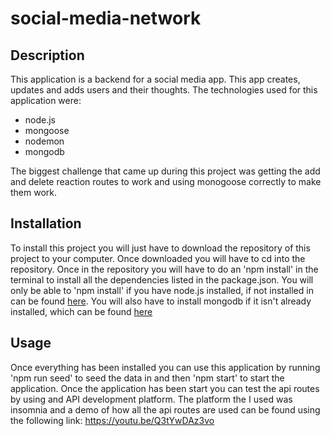 # social-media-network

## Description

This application is a backend for a social media app. This app creates, updates and adds users and their thoughts. The technologies used for this application were:

- node.js
- mongoose
- nodemon
- mongodb

The biggest challenge that came up during this project was getting the add and delete reaction routes to work and using monogoose correctly to make them work.

## Installation

To install this project you will just have to download the repository of this project to your computer. Once downloaded you will have to cd into the repository. Once in the repository you will have to do an 'npm install' in the terminal to install all the dependencies listed in the package.json. You will only be able to 'npm install' if you have node.js installed, if not installed in can be found [here](https://nodejs.org/en). You will also have to install mongodb if it isn't already installed, which can be found [here](https://www.mongodb.com/)

## Usage

Once everything has been installed you can use this application by running 'npm run seed' to seed the data in and then 'npm start' to start the application. Once the application has been start you can test the api routes by using and API development platform. The platform the I used was insomnia and a demo of how all the api routes are used can be found using the following link: https://youtu.be/Q3tYwDAz3vo
